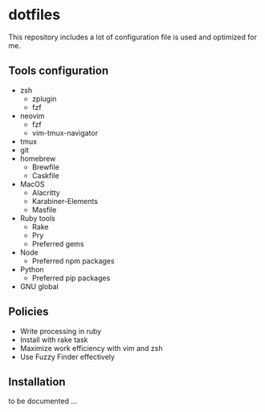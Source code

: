 # dotfiles

This repository includes a lot of configuration file is used and optimized for me.

## Tools configuration

- zsh
  - zplugin
  - fzf
- neovim
  - fzf
  - vim-tmux-navigator
- tmux
- git
- homebrew
  - Brewfile
  - Caskfile
- MacOS
  - Alacritty
  - Karabiner-Elements
  - Masfile
- Ruby tools
  - Rake
  - Pry
  - Preferred gems
- Node
  - Preferred npm packages
- Python
  - Preferred pip packages
- GNU global

## Policies

- Write processing in ruby
- Install with rake task
- Maximize work efficiency with vim and zsh
- Use Fuzzy Finder effectively

## Installation

to be documented ...
